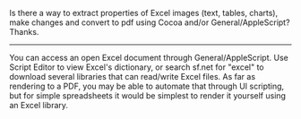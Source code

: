 Is there a way to extract properties of Excel images (text, tables, charts), make changes and convert to pdf using Cocoa and/or General/AppleScript?  Thanks.

----

You can access an open Excel document through General/AppleScript. Use Script Editor to view Excel's dictionary, or search sf.net for "excel" to download several libraries that can read/write Excel files. As far as rendering to a PDF, you may be able to automate that through UI scripting, but for simple spreadsheets it would be simplest to render it yourself using an Excel library.